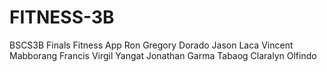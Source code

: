 # FITNESS-3B
BSCS3B  Finals Fitness App  Ron Gregory Dorado Jason Laca Vincent Mabborang Francis Virgil Yangat Jonathan Garma Tabaog Claralyn Olfindo
